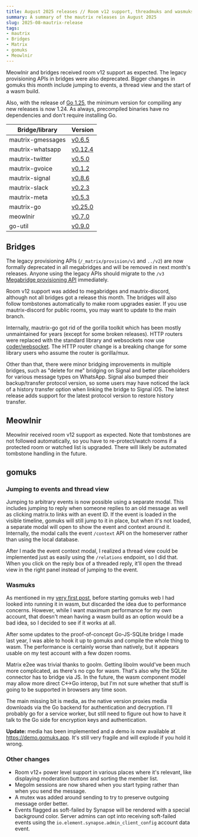 ```yaml
---
title: August 2025 releases // Room v12 support, threadmuks and wasmuks
summary: A summary of the mautrix releases in August 2025
slug: 2025-08-mautrix-release
tags:
- mautrix
- Bridges
- Matrix
- gomuks
- Meowlnir
---
```

Meowlnir and bridges received room v12 support as expected. The legacy
provisioning APIs in bridges were also deprecated. Bigger changes in gomuks
this month include jumping to events, a thread view and the start of a wasm
build.

Also, with the release of [Go 1.25], the minimum version for compiling any new
releases is now 1.24. As always, precompiled binaries have no dependencies and
don't require installing Go.

[Go 1.25]: https://go.dev/blog/go1.25

| Bridge/library    | Version                                                          |
|-------------------|------------------------------------------------------------------|
| mautrix-gmessages | [v0.6.5](https://github.com/mautrix/gmessages/releases/v0.6.5)   |
| mautrix-whatsapp  | [v0.12.4](https://github.com/mautrix/whatsapp/releases/v0.12.4)  |
| mautrix-twitter   | [v0.5.0](https://github.com/mautrix/twitter/releases/v0.5.0)     |
| mautrix-gvoice    | [v0.1.2](https://github.com/mautrix/gvoice/releases/v0.1.2)      |
| mautrix-signal    | [v0.8.6](https://github.com/mautrix/signal/releases/v0.8.6)      |
| mautrix-slack     | [v0.2.3](https://github.com/mautrix/slack/releases/v0.2.3)       |
| mautrix-meta      | [v0.5.3](https://github.com/mautrix/meta/releases/v0.5.3)        |
| mautrix-go        | [v0.25.0](https://github.com/mautrix/go/releases/v0.25.0)        |
| meowlnir          | [v0.7.0](https://github.com/maunium/meowlnir/releases/v0.7.0)    |
| go-util           | [v0.9.0](https://github.com/mautrix/go-util/releases/v0.9.0)     |

## Bridges
The legacy provisioning APIs (`/_matrix/provision/v1` and `../v2`) are now
formally deprecated in all megabridges and will be removed in next month's
releases. Anyone using the legacy APIs should migrate to the `/v3`
[Megabridge provisioning API] immediately.

[Megabridge provisioning API]: https://spec.mau.fi/megabridge/

Room v12 support was added to megabridges and mautrix-discord, although not all
bridges got a release this month. The bridges will also follow tombstones
automatically to make room upgrades easier. If you use mautrix-discord for
public rooms, you may want to update to the main branch.

Internally, mautrix-go got rid of the gorilla toolkit which has been mostly
unmaintained for years (except for some broken releases). HTTP routers were
replaced with the standard library and websockets now use [coder/websocket].
The HTTP router change is a breaking change for some library users who assume
the router is gorilla/mux.

[coder/websocket]: https://github.com/coder/websocket

Other than that, there were minor bridging improvements in multiple bridges,
such as "delete for me" bridging on Signal and better placeholders for various
message types on WhatsApp. Signal also bumped their backup/transfer protocol
version, so some users may have noticed the lack of a history transfer option
when linking the bridge to Signal iOS. The latest release adds support for the
latest protocol version to restore history transfer.

## Meowlnir
Meowlnir received room v12 support as expected. Note that tombstones are not
followed automatically, so you have to re-protect/watch rooms if a protected
room or watched list is upgraded. There will likely be automated tombstone
handling in the future.

## gomuks

### Jumping to events and thread view
Jumping to arbitrary events is now possible using a separate modal. This
includes jumping to reply when someone replies to an old message as well as
clicking matrix.to links with an event ID. If the event is loaded in the visible
timeline, gomuks will still jump to it in place, but when it's not loaded, a
separate modal will open to show the event and context around it. Internally,
the modal calls the event `/context` API on the homeserver rather than using
the local database.

After I made the event context modal, I realized a thread view could be
implemented just as easily using the `/relations` endpoint, so I did that. When
you click on the reply box of a threaded reply, it'll open the thread view in
the right panel instead of jumping to the event.

### Wasmuks
As mentioned in my [very first post](https://mau.fi/blog/2024-h1-mautrix-updates/#high-level-client-framework),
before starting gomuks web I had looked into running it in wasm, but discarded
the idea due to performance concerns. However, while I want maximum performance
for my own account, that doesn't mean having a wasm build as an option would be
a bad idea, so I decided to see if it works at all.

After some updates to the proof-of-concept Go-JS-SQLite bridge I made last year,
I was able to hook it up to gomuks and compile the whole thing to wasm. The
performance is certainly worse than natively, but it appears usable on my test
account with a few dozen rooms.

Matrix e2ee was trivial thanks to goolm. Getting libolm would've been much more
complicated, as there's no cgo for wasm. That's also why the SQLite connector
has to bridge via JS. In the future, the wasm component model may allow more
direct C<->Go interop, but I'm not sure whether that stuff is going to be
supported in browsers any time soon.

The main missing bit is media, as the native version proxies media downloads
via the Go backend for authentication and decryption. I'll probably go for a
service worker, but still need to figure out how to have it talk to the Go
side for encryption keys and authentication.

**Update:** media has been implemented and a demo is now available at
<https://demo.gomuks.app>. It's still very fragile and will explode if you
hold it wrong.

### Other changes
* Room v12+ power level support in various places where it's relevant, like
  displaying moderation buttons and sorting the member list.
* Megolm sessions are now shared when you start typing rather than when you
  send the message.
* A mutex was added around sending to try to preserve outgoing message order
  better.
* Events flagged as soft-failed by Synapse will be rendered with a special
  background color. Server admins can opt into receiving soft-failed events
  using the `io.element.synapse.admin_client_config` account data event.
